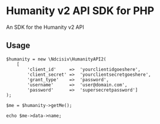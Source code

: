 # Humanity v2 API SDK for PHP
An SDK for the Humanity v2 API

## Usage

```
$humanity = new \Ndcisiv\HumanityAPI2(
    [
        'client_id'     =>  'yourclientidgoeshere',
        'client_secret' =>  'yourclientsecretgoeshere',
        'grant_type'    =>  'password',
        'username'      =>  'user@domain.com',
        'password'      =>  'supersecretpassword']
);

$me = $humanity->getMe();

echo $me->data->name;
```
